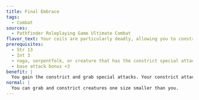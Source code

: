 ```yaml
---
title: Final Embrace
tags:
  - Combat
sources:
  - Pathfinder Roleplaying Game Ultimate Combat
flavor_text: Your coils are particularly deadly, allowing you to constrict opponents of your size or smaller.
prerequisites:
  - Str 13
  - Int 3
  - naga, serpentfolk, or creature that has the constrict special attack as a racial ability
  - base attack bonus +3
benefit: |
  You gain the constrict and grab special attacks. Your constrict attack deals damage equal to your unarmed strike or primary natural weapon melee attack. Further, you can grab and constrict opponents up to your size.
normal: |
  You can grab and constrict creatures one size smaller than you.
---
```


